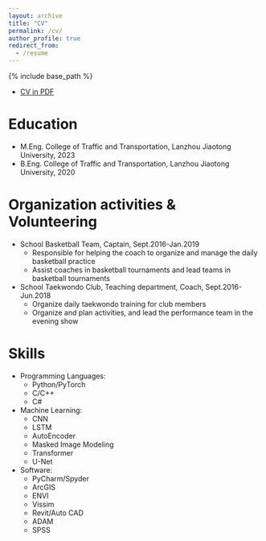 ```yaml
---
layout: archive
title: "CV"
permalink: /cv/
author_profile: true
redirect_from:
  - /resume
---
```


{% include base_path %}

* <a href="/_pages/CV_Ruohan Li.pdf" download> CV in PDF</a>

Education
======
* M.Eng. College of Traffic and Transportation, Lanzhou Jiaotong University, 2023
* B.Eng. College of Traffic and Transportation, Lanzhou Jiaotong University, 2020

Organization activities & Volunteering
======
  * School Basketball Team, Captain,	Sept.2016-Jan.2019
    * Responsible for helping the coach to organize and manage the daily basketball practice 
    * Assist coaches in basketball tournaments and lead teams in basketball tournaments
  * School Taekwondo Club, Teaching department, Coach, Sept.2016-Jun.2018
    * Organize daily taekwondo training for club members
    * Organize and plan activities, and lead the performance team in the evening show

Skills
======
* Programming Languages:
  * Python/PyTorch
  * C/C++
  * C#
* Machine Learning:
  * CNN
  * LSTM
  * AutoEncoder
  * Masked Image Modeling
  * Transformer
  * U-Net
* Software:
  * PyCharm/Spyder
  * ArcGIS
  * ENVI
  * Vissim
  * Revit/Auto CAD
  * ADAM
  * SPSS
       
